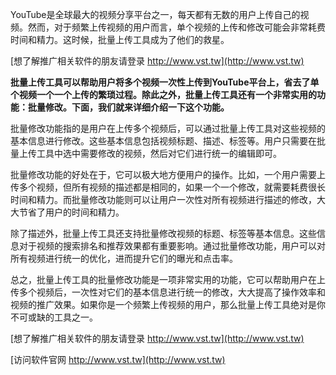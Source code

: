 YouTube是全球最大的视频分享平台之一，每天都有无数的用户上传自己的视频。然而，对于频繁上传视频的用户而言，单个视频的上传和修改可能会非常耗费时间和精力。这时候，批量上传工具成为了他们的救星。

[想了解推广相关软件的朋友请登录 http://www.vst.tw](http://www.vst.tw)

**批量上传工具可以帮助用户将多个视频一次性上传到YouTube平台上，省去了单个视频一个一个上传的繁琐过程。除此之外，批量上传工具还有一个非常实用的功能：批量修改。下面，我们就来详细介绍一下这个功能。**

批量修改功能指的是用户在上传多个视频后，可以通过批量上传工具对这些视频的基本信息进行修改。这些基本信息包括视频标题、描述、标签等。用户只需要在批量上传工具中选中需要修改的视频，然后对它们进行统一的编辑即可。

批量修改功能的好处在于，它可以极大地方便用户的操作。比如，一个用户需要上传多个视频，但所有视频的描述都是相同的，如果一个一个修改，就需要耗费很长时间和精力。而批量修改功能则可以让用户一次性对所有视频进行描述的修改，大大节省了用户的时间和精力。

除了描述外，批量上传工具还支持批量修改视频的标题、标签等基本信息。这些信息对于视频的搜索排名和推荐效果都有重要影响。通过批量修改功能，用户可以对所有视频进行统一的优化，进而提升它们的曝光和点击率。

总之，批量上传工具的批量修改功能是一项非常实用的功能，它可以帮助用户在上传多个视频后，一次性对它们的基本信息进行统一的修改，大大提高了操作效率和视频的推广效果。如果你是一个频繁上传视频的用户，那么批量上传工具绝对是你不可或缺的工具之一。

[想了解推广相关软件的朋友请登录 http://www.vst.tw](http://www.vst.tw)


[访问软件官网 http://www.vst.tw](http://www.vst.tw)
